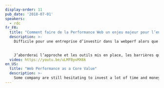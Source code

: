 ```yaml
---
display-order: 11
pub_date: '2018-07-01'
speakers:
  - rdc
fr_FR:
  title: "Comment faire de la Performance Web un enjeu majeur pour l’entreprise ?"
  description: >-
    Difficile pour une entreprise d’investir dans la webperf alors que le sujet peut paraitre technique et que le gain n'est ni évident ni garanti. À travers mon expérience chez Rue Du Commerce, je vous expliquerai comment en quelques mois, grâce à un projet initialement purement IT, nous avons engagé l’ensemble de la société à suivre la webperf comme un indicateur important.
    
    
    J’aborderai l’approche et les outils mis en place, les barrières que nous avons surmontées et les excellents résultats que nous avons obtenus et maintenus.
  video: https://youtu.be/uLMFByvMX6k
en_US:
  title: "Web Performance as a Core Value"
  description: >-
    Some company are still hesitating to invest a lot of time and money into Web Performance because the matter is highly technical and the gains are neither obvious nor guaranteed. Let me show you how how the "Rue Du Commerce" webperf journey started from a purely technical project to an important indicator the whole company is now looking at. We will discuss the methodology, the tooling, the challenges we faced and the excellent results we had.
---
```

